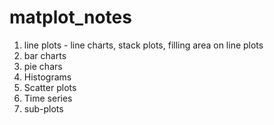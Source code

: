 # matplot_notes

1. line plots - line charts, stack plots, filling area on line plots 
2. bar charts
3. pie chars 
4. Histograms
5. Scatter plots
6. Time series 
7. sub-plots
